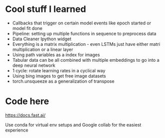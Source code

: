 # Cool stuff I learned

* Callbacks that trigger on certain model events like epoch started or model fit done
* Pipeline: setting up multiple functions in sequence to preprocess data
* Data Cleaner Ipython widget
* Everything is a matrix multiplication - even LSTMs just have either matri multiplication or a linear layer
* Using path variables as a index for images
* Tabular data can be all combined with multiple embeddings to go into a deep neural network
* 1 cycle: rotate learning rates in a cyclical way
* Using bing images to get free image datasets
* torch.unsqueeze as a generalization of transpose

# Code here
https://docs.fast.ai/

Use conda for virtual env setups and Google collab for the easiest experience